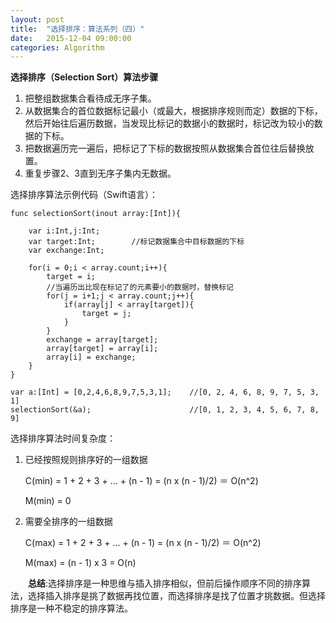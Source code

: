 ```yaml
---
layout: post
title:  "选择排序：算法系列（四）"
date:   2015-12-04 09:00:00
categories: Algorithm
---
```

**选择排序（Selection Sort）算法步骤**

1. 把整组数据集合看待成无序子集。
2. 从数据集合的首位数据标记最小（或最大，根据排序规则而定）数据的下标，然后开始往后遍历数据，当发现比标记的数据小的数据时，标记改为较小的数据的下标。
3. 把数据遍历完一遍后，把标记了下标的数据按照从数据集合首位往后替换放置。
4. 重复步骤2、3直到无序子集内无数据。

选择排序算法示例代码（Swift语言）：

	func selectionSort(inout array:[Int]){
	    
	    var i:Int,j:Int;
	    var target:Int;        //标记数据集合中目标数据的下标
	    var exchange:Int;
	    
	    for(i = 0;i < array.count;i++){
	        target = i;
	        //当遍历出比现在标记了的元素要小的数据时，替换标记
	        for(j = i+1;j < array.count;j++){
	            if(array[j] < array[target]){
	                target = j;
	            }
	        }
	        exchange = array[target];
	        array[target] = array[i];
	        array[i] = exchange;
	    }
	}

	var a:[Int] = [0,2,4,6,8,9,7,5,3,1];    //[0, 2, 4, 6, 8, 9, 7, 5, 3, 1]
	selectionSort(&a);                      //[0, 1, 2, 3, 4, 5, 6, 7, 8, 9]

选择排序算法时间复杂度：

1. 已经按照规则排序好的一组数据

	C(min) = 1 + 2 + 3 + ... + (n - 1) = (n x (n - 1)/2) ＝ O(n^2)
	
	M(min) = 0

2. 需要全排序的一组数据

	C(max) = 1 + 2 + 3 + ... + (n - 1) = (n x (n - 1)/2) ＝ O(n^2)
	
	M(max) = (n - 1) x 3 = O(n)

&emsp;&emsp;**总结**:选择排序是一种思维与插入排序相似，但前后操作顺序不同的排序算法，选择插入排序是挑了数据再找位置，而选择排序是找了位置才挑数据。但选择排序是一种不稳定的排序算法。
